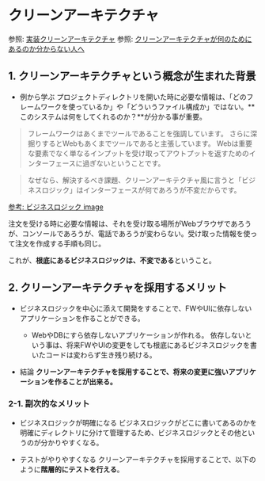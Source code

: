 # クリーンアーキテクチャ

参照: [実装クリーンアーキテクチャ](https://qiita.com/nrslib/items/a5f902c4defc83bd46b8)
参照: [クリーンアーキテクチャが何のためにあるのか分からない人へ](https://qiita.com/juchilian/items/d732afab315e3c7e8ba3)

## 1. クリーンアーキテクチャという概念が生まれた背景

- 例から学ぶ
プロジェクトディレクトリを開いた時に必要な情報は、「どのフレームワークを使っているか」や「どういうファイル構成か」ではない。**このシステムは何をしてくれるのか？**が分かる事が重要。

> フレームワークはあくまでツールであることを強調しています。
> さらに深掘りするとWebもあくまでツールであると主張しています。
> Webは重要な要素でなく単なるインプットを受け取ってアウトプットを返すためのインターフェースに過ぎないということです。

> なぜなら、解決するべき課題、クリーンアーキテクチャ風に言うと「ビジネスロジック」はインターフェースが何であろうが不変だからです。

[参考: ビジネスロジック image](https://camo.qiitausercontent.com/74cd33ee0437c49f8169ee1ad341675e407b7274/68747470733a2f2f71696974612d696d6167652d73746f72652e73332e61702d6e6f727468656173742d312e616d617a6f6e6177732e636f6d2f302f3435303235372f65376239303861392d333164622d383337332d313539382d3737623061396165343836612e706e67)

注文を受ける時に必要な情報は、それを受け取る場所がWebブラウザであろうが、コンソールであろうが、電話であろうが変わらない。受け取った情報を使って注文を作成する手順も同じ。

これが、**根底にあるビジネスロジックは、不変である**ということ。

## 2. クリーンアーキテクチャを採用するメリット

- ビジネスロジックを中心に添えて開発をすることで、FWやUIに依存しないアプリケーションを作ることができる。
  - WebやDBにすら依存しないアプリケーションが作れる。
依存しないという事は、将来FWやUIの変更をしても根底にあるビジネスロジックを書いたコードは変わらず生き残り続ける。

- 結論
**クリーンアーキテクチャを採用することで、将来の変更に強いアプリケーションを作ることが出来る。**

### 2-1. 副次的なメリット

- ビジネスロジックが明確になる
ビジネスロジックがどこに書いてあるのかを明確にディレクトリに分けて管理するため、ビジネスロジックとその他というのが分かりやすくなる。

- テストがやりやすくなる
クリーンアーキテクチャを採用することで、以下のように**階層的にテストを行える**。

